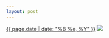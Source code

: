 ```yaml
---
layout: post
---
```


<p>
  <time><a href="/15">{{ page.date | date: "%B %e, %Y" }}</a></time>
  <a href="/15"><img src="{{ site.assets_url }}/15-640.jpg" srcset="{{ site.assets_url }}/15-1280.jpg 1280w, {{ site.assets_url }}/15-960.jpg 960w, {{ site.assets_url }}/15-640.jpg 640w, {{ site.assets_url }}/15-320.jpg 320w" sizes="(min-width: 700px) 50vw, calc(100vw - 2rem)" /></a>
</p>
